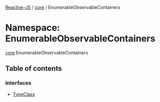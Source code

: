 [Reactive-JS](../README.md) / [core](core.md) / EnumerableObservableContainers

# Namespace: EnumerableObservableContainers

[core](core.md).EnumerableObservableContainers

## Table of contents

### Interfaces

- [TypeClass](../interfaces/core.EnumerableObservableContainers.TypeClass.md)
